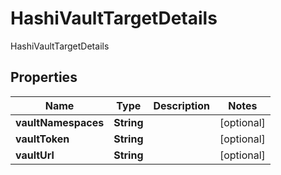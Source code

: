 

# HashiVaultTargetDetails

HashiVaultTargetDetails

## Properties

| Name | Type | Description | Notes |
|------------ | ------------- | ------------- | -------------|
|**vaultNamespaces** | **String** |  |  [optional] |
|**vaultToken** | **String** |  |  [optional] |
|**vaultUrl** | **String** |  |  [optional] |



